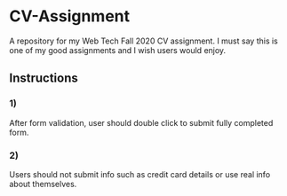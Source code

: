 # CV-Assignment
A repository for my Web Tech Fall 2020 CV assignment. I must say this is one of my good assignments and I wish users would enjoy.

## Instructions
### 1)
After form validation, user should double click to submit fully completed form.

### 2)
Users should not submit info such as credit card details or use real info about themselves.
